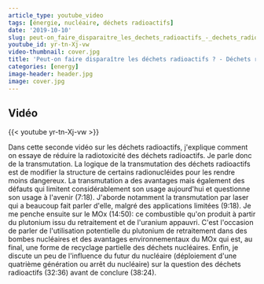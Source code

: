 ```yaml
---
article_type: youtube_video
tags: [énergie, nucléaire, déchets radioactifs]
date: '2019-10-10'
slug: peut-on_faire_disparaitre_les_dechets_radioactifs_-_dechets_radioactifs_2
youtube_id: yr-tn-Xj-vw
video-thumbnail: cover.jpg
title: 'Peut-on faire disparaître les déchets radioactifs ? - Déchets radioactifs #2'
categories: [energy]
image-header: header.jpg
image: cover.jpg
---
```


## Vidéo

{{< youtube yr-tn-Xj-vw >}}

Dans cette seconde vidéo sur les déchets radioactifs, j'explique comment
on essaye de réduire la radiotoxicité des déchets radioactifs. Je parle
donc de la transmutation. La logique de la transmutation des déchets
radioactifs est de modifier la structure de certains radionucléides pour
les rendre moins dangereux. La transmutation a des avantages mais
également des défauts qui limitent considérablement son usage aujourd'hui
et questionne son usage à l'avenir (7:18). J'aborde notamment la
transmutation par laser qui a beaucoup fait parler d'elle, malgré des
applications limitées (9:18). Je me penche ensuite sur le MOx (14:50): ce
combustible qu'on produit à partir du plutonium issu du retraitement et
de l'uranium appauvri. C'est l'occasion de parler de l'utilisation
potentielle du plutonium de retraitement dans des bombes nucléaires et
des avantages environnementaux du MOx qui est, au final, une forme de
recyclage partielle des déchets nucléaires. Enfin, je discute un peu de
l'influence du futur du nucléaire (déploiement d'une quatrième génération
ou arrêt du nucléaire) sur la question des déchets radioactifs (32:36)
avant de conclure (38:24).

